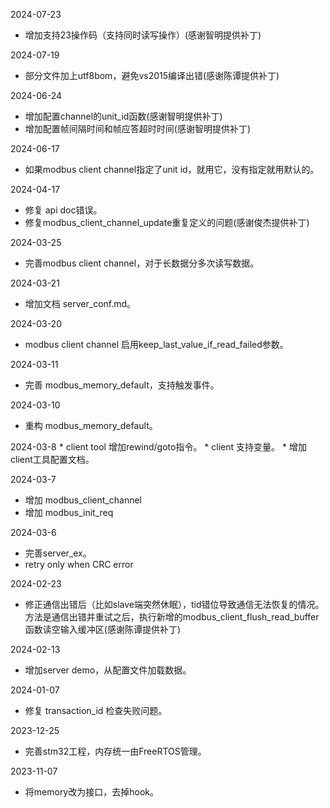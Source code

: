 2024-07-23
  * 增加支持23操作码（支持同时读写操作）(感谢智明提供补丁)

2024-07-19
  * 部分文件加上utf8bom，避免vs2015编译出错(感谢陈谭提供补丁)

2024-06-24
  * 增加配置channel的unit_id函数(感谢智明提供补丁) 
  * 增加配置帧间隔时间和帧应答超时时间(感谢智明提供补丁) 

2024-06-17
  * 如果modbus client channel指定了unit id，就用它，没有指定就用默认的。

2024-04-17
  * 修复 api doc错误。
  * 修复modbus\_client\_channel\_update重复定义的问题(感谢俊杰提供补丁)

2024-03-25
  * 完善modbus client channel，对于长数据分多次读写数据。

2024-03-21
  * 增加文档 server\_conf.md。
  
2024-03-20
  * modbus client channel 启用keep\_last\_value\_if\_read\_failed参数。

2024-03-11
  * 完善 modbus\_memory\_default，支持触发事件。

2024-03-10
  * 重构 modbus\_memory\_default。

2024-03-8
    * client tool 增加rewind/goto指令。
    * client 支持变量。
    * 增加client工具配置文档。

2024-03-7
  * 增加 modbus\_client\_channel
  * 增加 modbus\_init\_req

2024-03-6
  * 完善server_ex。
  * retry only when CRC error

2024-02-23
  * 修正通信出错后（比如slave端突然休眠），tid错位导致通信无法恢复的情况。方法是通信出错并重试之后，执行新增的modbus\_client_flush_read_buffer函数读空输入缓冲区(感谢陈谭提供补丁)

2024-02-13
  * 增加server demo，从配置文件加载数据。

2024-01-07
  * 修复 transaction_id 检查失败问题。

2023-12-25
  * 完善stm32工程，内存统一由FreeRTOS管理。

2023-11-07
  * 将memory改为接口，去掉hook。

